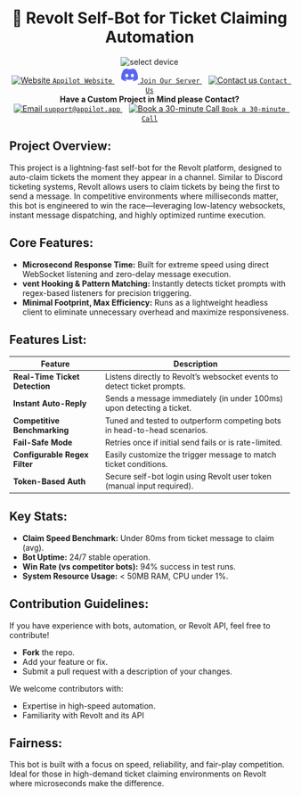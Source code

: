 <h1 align="center">🤖 Revolt Self-Bot for Ticket Claiming Automation</h1>

<div align="center">
  <img
    src="https://github.com/user-attachments/assets/d200549d-7613-446f-a43b-19a4117ca360"
    alt="select device"
    width="600px"
  />
</div>


<div align="center">
  <a href="https://appilot.app/">
    <img
      alt="Website"
      width="25px"
      src="https://github.com/user-attachments/assets/8e5f3af3-b098-4c1d-980d-df9aebc680d0"
    />
    <code>Appilot Website</code>
  </a>
  &nbsp;&nbsp;
  <a href="https://discord.gg/3CZ5muJdF2">
    <img
      alt="Join Our Server"
      width="30px"
      src="https://github.com/Zeeshanahmad4/RealEstateMate-WhatsApp-Group-Management-Bot/blob/main/discord-icon-svgrepo-com.svg"
    />
    <code>Join Our Server</code>
  </a>
  &nbsp;&nbsp;
  <a href="https://t.me/devpilot1">
    <img
      alt="Contact us"
      width="30px"
      src="https://edent.github.io/SuperTinyIcons/images/svg/telegram.svg"
    />
    <code>Contact Us</code>
  </a>
</div>

<div align="center">
<strong> Have a Custom Project in Mind please Contact?</strong>

<div align="center">
  <a href="mailto:support@appilot.app">
  <img
    alt="Email"
    width="30px"
    src="https://github.com/user-attachments/assets/91c8d428-32b7-4be0-91fa-2e42c902b5b8"
  />
  <code>support@appilot.app</code>
</a>
  &nbsp;&nbsp;
  <a href="https://cal.com/app-pilot-m8i8oo/30min">
  <img
    alt="Book a 30-minute Call"
    width="30px"
    src="https://github.com/user-attachments/assets/cd3e5c7b-3e4e-4bb3-b242-bcc20ee78f13"
  />
  <code>Book a 30-minute Call</code>
</a>
<span>

<div align="left">

## Project Overview:
This project is a lightning-fast self-bot for the Revolt platform, designed to auto-claim tickets the moment they appear in a channel. Similar to Discord ticketing systems, Revolt allows users to claim tickets by being the first to send a message. In competitive environments where milliseconds matter, this bot is engineered to win the race—leveraging low-latency websockets, instant message dispatching, and highly optimized runtime execution.


## Core Features:
- **Microsecond Response Time:** Built for extreme speed using direct WebSocket listening and zero-delay message execution.
- **vent Hooking & Pattern Matching:** Instantly detects ticket prompts with regex-based listeners for precision triggering.
- **Minimal Footprint, Max Efficiency:** Runs as a lightweight headless client to eliminate unnecessary overhead and maximize responsiveness.

## Features List:

| Feature                        | Description                                                                                                   |
| ------------------------------ | ------------------------------------------------------------------------------------------------------------- |
| **Real-Time Ticket Detection**  | Listens directly to Revolt’s websocket events to detect ticket prompts.            |
| **Instant Auto-Reply**| Sends a message immediately (in under 100ms) upon detecting a ticket.                        |
| **Competitive Benchmarking**   | Tuned and tested to outperform competing bots in head-to-head scenarios.            |
| **Fail-Safe Mode**         | Retries once if initial send fails or is rate-limited.                                  |
| **Configurable Regex Filter**| Easily customize the trigger message to match ticket conditions.                      |
| **Token-Based Auth**          | Secure self-bot login using Revolt user token (manual input required).               |

## Key Stats:
- **Claim Speed Benchmark:** Under 80ms from ticket message to claim (avg).
- **Bot Uptime:** 24/7 stable operation.
- **Win Rate (vs competitor bots):** 94% success in test runs.
- **System Resource Usage:** < 50MB RAM, CPU under 1%.

## Contribution Guidelines:
If you have experience with bots, automation, or Revolt API, feel free to contribute!
- **Fork** the repo.
- Add your feature or fix.
- Submit a pull request with a description of your changes.

We welcome contributors with:
- Expertise in high-speed automation.
- Familiarity with Revolt and its API


## Fairness:
This bot is built with a focus on speed, reliability, and fair-play competition. Ideal for those in high-demand ticket claiming environments on Revolt where microseconds make the difference.


